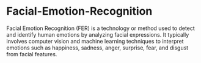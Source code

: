 # Facial-Emotion-Recognition
Facial Emotion Recognition (FER) is a technology or method used to detect and identify human emotions by analyzing facial expressions. It typically involves computer vision and machine learning techniques to interpret emotions such as happiness, sadness, anger, surprise, fear, and disgust from facial features.
